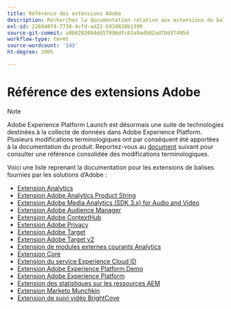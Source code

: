 ```yaml
---
title: Référence des extensions Adobe
description: Recherchez la documentation relative aux extensions de balises pour les produits Adobe dans Adobe Experience Platform.
exl-id: 226948f4-7738-4cfd-ad22-5934820b1399
source-git-commit: a8b0282004dd57096dfc63a9adb82ad70d37495d
workflow-type: tm+mt
source-wordcount: '143'
ht-degree: 100%

---
```


# Référence des extensions Adobe

>[!NOTE]
>
>Adobe Experience Platform Launch est désormais une suite de technologies destinées à la collecte de données dans Adobe Experience Platform. Plusieurs modifications terminologiques ont par conséquent été apportées à la documentation du produit. Reportez-vous au [document](../../term-updates.md) suivant pour consulter une référence consolidée des modifications terminologiques.

Voici une liste reprenant la documentation pour les extensions de balises fournies par les solutions dʼAdobe :

* [Extension Analytics](analytics/overview.md)
* [Extension Adobe Analytics Product String](product-string/overview.md)
* [Extension Adobe Media Analytics (SDK 3.x) for Audio and Video](media-analytics-3x/overview.md)
* [Extension Adobe Audience Manager](./audience-manager/overview.md)
* [Extension Adobe ContextHub](./contexthub/overview.md)
* [Extension Adobe Privacy](./privacy/overview.md)
* [Extension Adobe Target](target/overview.md)
* [Extension Adobe Target v2](target-v2/overview.md)
* [Extension de modules externes courants Analytics](plugins/overview.md)
* [Extension Core](core/overview.md)
* [Extension du service Experience Cloud ID](id-service/overview.md)
* [Extension Adobe Experience Platform Demo](./platform-demo/overview.md)
* [Extension Adobe Experience Platform](sdk/overview.md)
* [Extension des statistiques sur les ressources AEM](asset-insights/overview.md)
* [Extension Marketo Munchkin](marketo/overview.md)
* [Extension de suivi vidéo BrightCove](brightcove/overview.md)

<!--  previously empty parent topic. -->
